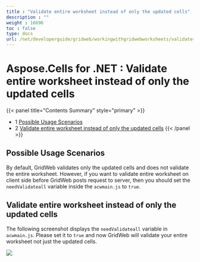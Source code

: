 ```yaml
---
title : "Validate entire worksheet instead of only the updated cells" 
description : "" 
weight : 16696 
toc : false
type: docs
url: /net/developerguide/gridweb/workingwithgridwebworksheets/validate+entire+worksheet+instead+of+only+the+updated+cells/
---
```


# Aspose.Cells for .NET : Validate entire worksheet instead of only the updated cells


{{< panel title="Contents Summary" style="primary" >}}
*   1 [Possible Usage Scenarios](#possible-usage-scenarios)
*   2 [Validate entire worksheet instead of only the updated cells](#validate-entire-worksheet-instead-of-only-the-updated-cells)
{{< /panel >}}
 

## Possible Usage Scenarios

By default, GridWeb validates only the updated cells and does not validate the entire worksheet. However, if you want to validate entire worksheet on client side before GridWeb posts request to server, then you should set the `needValidateall` variable inside the `acwmain.js` to `true`.

## Validate entire worksheet instead of only the updated cells

The following screenshot displays the `needValidateall` variable in `acwmain.js`. Please set it to `true` and now GridWeb will validate your entire worksheet not just the updated cells.

![](https://docs2.aspose.com/cells/net/attachments/40142278/40468499.png)


